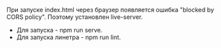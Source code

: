 При запуске index.html через браузер появляется ошибка "blocked by CORS policy".
Поэтому установлен live-server.

* Для запуска - npm run serve.
* Для запуска линетра - npm run lint.

